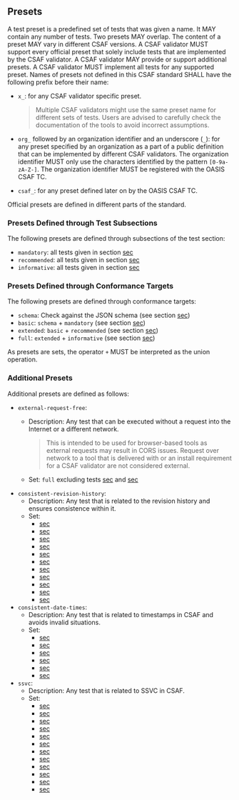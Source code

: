 ## Presets

A test preset is a predefined set of tests that was given a name.
It MAY contain any number of tests.
Two presets MAY overlap.
The content of a preset MAY vary in different CSAF versions.
A CSAF validator MUST support every official preset that solely include tests that are implemented by the CSAF validator.
A CSAF validator MAY provide or support additional presets.
A CSAF validator MUST implement all tests for any supported preset.
Names of presets not defined in this CSAF standard SHALL have the following prefix before their name:

- `x_`: for any CSAF validator specific preset.

  > Multiple CSAF validators might use the same preset name for different sets of tests.
  > Users are advised to carefully check the documentation of the tools to avoid incorrect assumptions.

- `org_` followed by an organization identifier and an underscore (`_`): for any preset specified by an organization as a part of a public definition
  that can be implemented by different CSAF validators.
  The organization identifier MUST only use the characters identified by the pattern `[0-9a-zA-Z-]`.
  The organization identifier MUST be registered with the OASIS CSAF TC.
- `csaf_`: for any preset defined later on by the OASIS CSAF TC.

Official presets are defined in different parts of the standard.

### Presets Defined through Test Subsections

The following presets are defined through subsections of the test section:

- `mandatory`: all tests given in section [sec](#mandatory-tests)
- `recommended`: all tests given in section [sec](#recommended-tests)
- `informative`: all tests given in section [sec](#informative-tests)

### Presets Defined through Conformance Targets

The following presets are defined through conformance targets:

- `schema`: Check against the JSON schema (see section [sec](#conformance-clause-14-csaf-basic-validator))
- `basic`: `schema` + `mandatory` (see section [sec](#conformance-clause-14-csaf-basic-validator))
- `extended`: `basic` + `recommended` (see section [sec](#conformance-clause-15-csaf-extended-validator))
- `full`: `extended` + `informative` (see section [sec](#conformance-clause-16-csaf-full-validator))

As presets are sets, the operator `+` MUST be interpreted as the union operation.

### Additional Presets

Additional presets are defined as follows:

- `external-request-free`:
  - Description: Any test that can be executed without a request into the Internet or a different network.

    > This is intended to be used for browser-based tools as external requests may result in CORS issues.
    > Request over network to a tool that is delivered with or an install requirement for a CSAF validator are not considered external.

  - Set: `full` excluding tests [sec](#use-of-non-self-referencing-urls-failing-to-resolve)
    and [sec](#use-of-self-referencing-urls-failing-to-resolve)
- `consistent-revision-history`:
  - Description: Any test that is related to the revision history and ensures consistence within it.
  - Set:
    - [sec](#sorted-revision-history)
    - [sec](#released-revision-history)
    - [sec](#revision-history-entries-for-pre-release-versions)
    - [sec](#missing-item-in-revision-history)
    - [sec](#multiple-definition-in-revision-history)
    - [sec](#mandatory-tests--date-and-time)
    - [sec](#build-metadata-in-revision-history)
    - [sec](#older-initial-release-date-than-revision-history)
    - [sec](#older-current-release-date-than-revision-history)
    - [sec](#same-timestamps-in-revision-history)
    - [sec](#disclosure-date-newer-than-revision-history)
- `consistent-date-times`:
  - Description: Any test that is related to timestamps in CSAF and avoids invalid situations.
  - Set:
    - [sec](#mandatory-tests--date-and-time)
    - [sec](#inconsistent-disclosure-date)
    - [sec](#inconsistent-ssvc-timestamp)
    - [sec](#inconsistent-epss-timestamp)
    - [sec](#inconsistent-first-known-exploitation-dates)
    - [sec](#inconsistent-exploitation-date)
- `ssvc`:
  - Description: Any test that is related to SSVC in CSAF.
  - Set:
    - [sec](#invalid-ssvc)
    - [sec](#inconsistent-ssvc-target-ids)
    - [sec](#ssvc-decision-points)
    - [sec](#inconsistent-ssvc-timestamp)
    - [sec](#missing-metric)
    - [sec](#usage-of-unknown-ssvc-decision-point-base-namespace)
    - [sec](#usage-of-unregistered-ssvc-decision-point-base-namespace-in-tlp-clear-document)
    - [sec](#usage-of-ssvc-decision-point-namespace-with-extension-in-tlp-clear-document)
    - [sec](#usage-of-unknown-ssvc-decision-point-without-resource)
    - [sec](#usage-of-non-latest-ssvc-decision-point-version)
    - [sec](#usage-of-unregistered-ssvc-decision-point-namespace-in-non-tlp-clear-document)
    - [sec](#usage-of-ssvc-decision-point-namespace-with-extension-in-non-tlp-clear-document)
